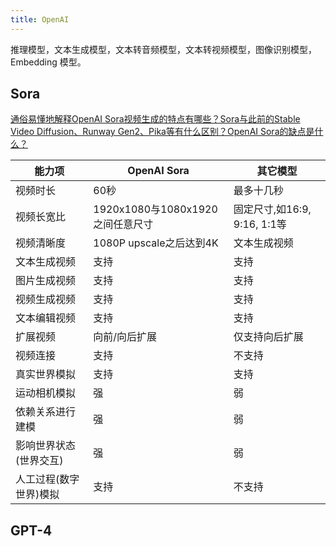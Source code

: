 ```yaml
---
title: OpenAI
---
```


推理模型，文本生成模型，文本转音频模型，文本转视频模型，图像识别模型，Embedding 模型。

## Sora
[通俗易懂地解释OpenAI Sora视频生成的特点有哪些？Sora与此前的Stable Video Diffusion、Runway Gen2、Pika等有什么区别？OpenAI Sora的缺点是什么？](https://www.datalearner.com/blog/1051708185278059)


| 能力项 | OpenAI Sora | 其它模型 |
| ------------- | ------------- | ------------- |
| 视频时长      | 60秒 | 最多十几秒 |
| 视频长宽比 | 1920x1080与1080x1920之间任意尺寸| 固定尺寸,如16:9, 9:16, 1:1等 |
| 视频清晰度 | 1080P upscale之后达到4K | 文本生成视频|
| 文本生成视频 | 支持| 支持 |
| 图片生成视频 | 支持 | 支持 |  
| 视频生成视频 | 支持 | 支持 |
| 文本编辑视频 | 支持 | 支持 |
| 扩展视频 | 向前/向后扩展 | 仅支持向后扩展 |
| 视频连接 | 支持 | 不支持 |
| 真实世界模拟 | 支持 | 支持 |
| 运动相机模拟 | 强 | 弱 |
| 依赖关系进行建模 | 强 | 弱 |  
| 影响世界状态(世界交互) | 强 | 弱 |
| 人工过程(数字世界)模拟 | 支持 | 不支持 |

## GPT-4